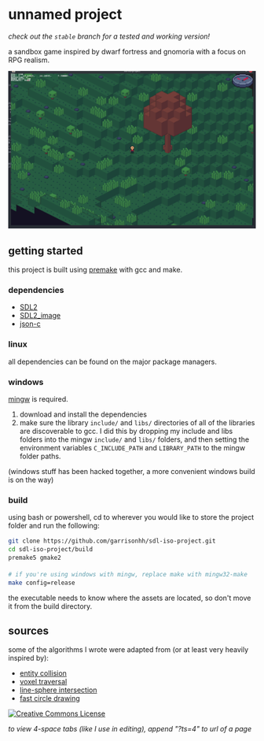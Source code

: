 # unnamed project

*check out the `stable` branch for a tested and working version!*

a sandbox game inspired by dwarf fortress and gnomoria with a focus on RPG realism.

![screenshot](/assets/screenshots/game.png)

## getting started

this project is built using [premake](https://premake.github.io/) with gcc and make.

### dependencies
- [SDL2](https://libsdl.org/)
- [SDL2_image](https://www.libsdl.org/projects/SDL_image/)
- [json-c](https://json-c.github.io/json-c/json-c-current-release/doc/html/index.html)

### linux

all dependencies can be found on the major package managers.

### windows

[mingw](https://osdn.net/projects/mingw/) is required.

1. download and install the dependencies
2. make sure the library `include/` and `libs/` directories of all of the libraries are discoverable to gcc. I did this by dropping my include and libs folders into the mingw `include/` and `libs/` folders, and then setting the environment variables `C_INCLUDE_PATH` and `LIBRARY_PATH` to the mingw folder paths.

(windows stuff has been hacked together, a more convenient windows build is on the way)

### build

using bash or powershell, cd to wherever you would like to store the project folder and run the following:

```bash
git clone https://github.com/garrisonhh/sdl-iso-project.git
cd sdl-iso-project/build
premake5 gmake2

# if you're using windows with mingw, replace make with mingw32-make
make config=release
```

the executable needs to know where the assets are located, so don't move it from the build directory.

## sources

some of the algorithms I wrote were adapted from (or at least very heavily inspired by):
- [entity collision](https://www.youtube.com/watch?v=8JJ-4JgR7Dg)
- [voxel traversal](https://citeseerx.ist.psu.edu/viewdoc/download?doi=10.1.1.42.3443&rep=rep1&type=pdf)
- [line-sphere intersection](https://gamedev.stackexchange.com/questions/27755/optimized-algorithm-for-line-sphere-intersection-in-glsl)
- [fast circle drawing](https://citeseerx.ist.psu.edu/viewdoc/summary?doi=10.1.1.92.9663)

<a rel="license" href="http://creativecommons.org/licenses/by-nc-sa/4.0/"><img alt="Creative Commons License" style="border-width:0" src="https://i.creativecommons.org/l/by-nc-sa/4.0/88x31.png" /></a>

*to view 4-space tabs (like I use in editing), append "?ts=4" to url of a page*
